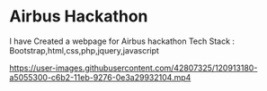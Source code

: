 # Airbus Hackathon
I have Created a webpage for Airbus hackathon 
Tech Stack  : Bootstrap,html,css,php,jquery,javascript


https://user-images.githubusercontent.com/42807325/120913180-a5055300-c6b2-11eb-9276-0e3a29932104.mp4

